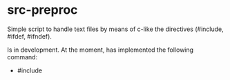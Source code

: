 src-preproc
===========

Simple script to handle text files by means of c-like the directives (#include, #ifdef, #ifndef).

Is in development. At the moment, has implemented the following command:
* #include
